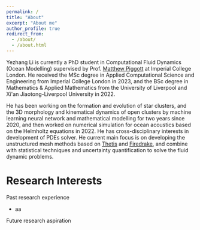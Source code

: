 ```yaml
---
permalink: /
title: "About"
excerpt: "About me"
author_profile: true
redirect_from: 
  - /about/
  - /about.html
---
```


Yezhang Li is currently a PhD student in Computational Fluid Dynamics (Ocean Modelling) supervised by Prof. [Matthew Piggott](https://www.imperial.ac.uk/people/m.d.piggott) at Imperial College London. He received the MSc degree in Applied Computational Science and Engineering from Imperial College London in 2023, and the BSc degree in Mathematics & Applied Mathematics from the University of Liverpool and Xi'an Jiaotong-Liverpool University in 2022.

He has been working on the formation and evolution of star clusters, and the 3D morphology and kinematical dynamics of open clusters by machine learning neural network and mathematical modelling for two years since 2020, and then worked on numerical simulation for ocean acoustics based on the Helmholtz equations in 2022. He has cross-disciplinary interests in development of PDEs solver. He current main focus is on developing the unstructured mesh methods based on [Thetis](https://thetisproject.org) and [Firedrake](https://www.firedrakeproject.org), and combine with statistical techniques and uncertainty quantification to solve the fluid dynamic problems.

Research Interests
======
Past research experience
* aa

Future research aspiration
